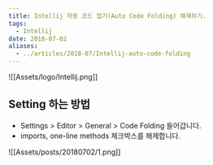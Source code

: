```yaml
---
title: Intellij 자동 코드 접기(Auto Code Folding) 해제하기.
tags:
  - Intellij
date: 2018-07-02
aliases: 
  - ../articles/2018-07/Intellij-auto-code-folding
---
```


![[Assets/logo/Intellij.png]]

## Setting 하는 방법
- Settings > Editor > General > Code Folding 들어갑니다.
- imports, one-line methods 체크박스를 해제합니다.

![[Assets/posts/20180702/1.png]]


